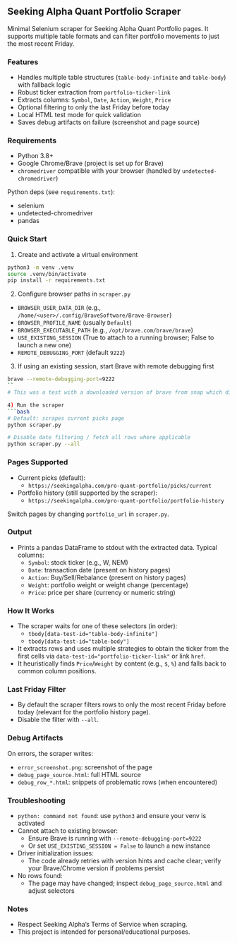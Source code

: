 ## Seeking Alpha Quant Portfolio Scraper

Minimal Selenium scraper for Seeking Alpha Quant Portfolio pages. It supports multiple table formats and can filter portfolio movements to just the most recent Friday.

### Features
- Handles multiple table structures (`table-body-infinite` and `table-body`) with fallback logic
- Robust ticker extraction from `portfolio-ticker-link`
- Extracts columns: `Symbol`, `Date`, `Action`, `Weight`, `Price`
- Optional filtering to only the last Friday before today
- Local HTML test mode for quick validation
- Saves debug artifacts on failure (screenshot and page source)

### Requirements
- Python 3.8+
- Google Chrome/Brave (project is set up for Brave)
- `chromedriver` compatible with your browser (handled by `undetected-chromedriver`)

Python deps (see `requirements.txt`):
- selenium
- undetected-chromedriver
- pandas

### Quick Start
1) Create and activate a virtual environment
```bash
python3 -m venv .venv
source .venv/bin/activate
pip install -r requirements.txt
```

2) Configure browser paths in `scraper.py`
- `BROWSER_USER_DATA_DIR` (e.g., `/home/<user>/.config/BraveSoftware/Brave-Browser`)
- `BROWSER_PROFILE_NAME` (usually `Default`)
- `BROWSER_EXECUTABLE_PATH` (e.g., `/opt/brave.com/brave/brave`)
- `USE_EXISTING_SESSION` (True to attach to a running browser; False to launch a new one)
- `REMOTE_DEBUGGING_PORT` (default `9222`)

3) If using an existing session, start Brave with remote debugging first
```bash
brave --remote-debugging-port=9222
``
# This was a test with a downloaded version of brave from snap which didnt work for me.

4) Run the scraper
```bash
# Default: scrapes current picks page
python scraper.py

# Disable date filtering / fetch all rows where applicable
python scraper.py --all
```

### Pages Supported
- Current picks (default):
  - `https://seekingalpha.com/pro-quant-portfolio/picks/current`
- Portfolio history (still supported by the scraper):
  - `https://seekingalpha.com/pro-quant-portfolio/portfolio-history`

Switch pages by changing `portfolio_url` in `scraper.py`.

### Output
- Prints a pandas DataFrame to stdout with the extracted data. Typical columns:
  - `Symbol`: stock ticker (e.g., W, NEM)
  - `Date`: transaction date (present on history pages)
  - `Action`: Buy/Sell/Rebalance (present on history pages)
  - `Weight`: portfolio weight or weight change (percentage)
  - `Price`: price per share (currency or numeric string)

### How It Works
- The scraper waits for one of these selectors (in order):
  - `tbody[data-test-id="table-body-infinite"]`
  - `tbody[data-test-id="table-body"]`
- It extracts rows and uses multiple strategies to obtain the ticker from the first cells via `data-test-id="portfolio-ticker-link"` or link `href`.
- It heuristically finds `Price`/`Weight` by content (e.g., `$`, `%`) and falls back to common column positions.

### Last Friday Filter
- By default the scraper filters rows to only the most recent Friday before today (relevant for the portfolio history page).
- Disable the filter with `--all`.

### Debug Artifacts
On errors, the scraper writes:
- `error_screenshot.png`: screenshot of the page
- `debug_page_source.html`: full HTML source
- `debug_row_*.html`: snippets of problematic rows (when encountered)

### Troubleshooting
- `python: command not found`: use `python3` and ensure your venv is activated
- Cannot attach to existing browser:
  - Ensure Brave is running with `--remote-debugging-port=9222`
  - Or set `USE_EXISTING_SESSION = False` to launch a new instance
- Driver initialization issues:
  - The code already retries with version hints and cache clear; verify your Brave/Chrome version if problems persist
- No rows found:
  - The page may have changed; inspect `debug_page_source.html` and adjust selectors

### Notes
- Respect Seeking Alpha’s Terms of Service when scraping.
- This project is intended for personal/educational purposes.


